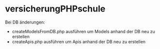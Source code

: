 # versicherungPHPschule

Bei DB änderungen:
- createModelsFromDB.php ausführen um Models anhand der DB neu zu erstellen
- createApis.php ausführen um Apis anhand der DB neu zu erstellen
